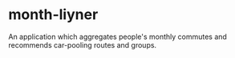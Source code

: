 # month-liyner
An application which aggregates people's monthly commutes and recommends car-pooling routes and groups.
